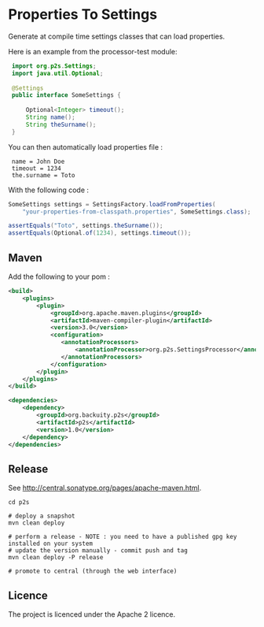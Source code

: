 # Properties To Settings

Generate at compile time settings classes that can load properties.
 
Here is an example from the processor-test module:
  
```java     
 import org.p2s.Settings;
 import java.util.Optional;
 
 @Settings
 public interface SomeSettings {
 
     Optional<Integer> timeout();
     String name();
     String theSurname();
 }
 ```

You can then automatically load properties file :

     name = John Doe
     timeout = 1234
     the.surname = Toto
     
With the following code :
    
```java
SomeSettings settings = SettingsFactory.loadFromProperties(
    "your-properties-from-classpath.properties", SomeSettings.class);

assertEquals("Toto", settings.theSurname());
assertEquals(Optional.of(1234), settings.timeout());
```     
     
## Maven     
     
Add the following to your pom :
 
 ```xml
 <build>
     <plugins>
         <plugin>
             <groupId>org.apache.maven.plugins</groupId>
             <artifactId>maven-compiler-plugin</artifactId>
             <version>3.0</version>
             <configuration>
                <annotationProcessors>
                    <annotationProcessor>org.p2s.SettingsProcessor</annotationProcessor>
                </annotationProcessors>
             </configuration>
         </plugin>
     </plugins>
 </build>

 <dependencies>
     <dependency>
         <groupId>org.backuity.p2s</groupId>
         <artifactId>p2s</artifactId>
         <version>1.0</version>
     </dependency>
 </dependencies>
```


## Release

See <http://central.sonatype.org/pages/apache-maven.html>.

    cd p2s

    # deploy a snapshot
    mvn clean deploy
    
    # perform a release - NOTE : you need to have a published gpg key installed on your system    
    # update the version manually - commit push and tag
    mvn clean deploy -P release
    
    # promote to central (through the web interface)

## Licence

The project is licenced under the Apache 2 licence.